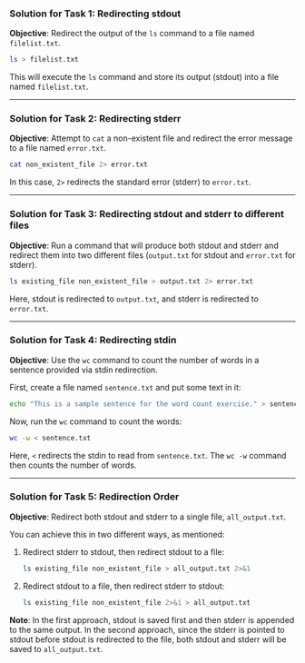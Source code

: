 ### Solution for Task 1: Redirecting stdout

**Objective**: Redirect the output of the `ls` command to a file named `filelist.txt`.

```bash
ls > filelist.txt
```

This will execute the `ls` command and store its output (stdout) into a file named `filelist.txt`.

---

### Solution for Task 2: Redirecting stderr

**Objective**: Attempt to `cat` a non-existent file and redirect the error message to a file named `error.txt`.

```bash
cat non_existent_file 2> error.txt
```

In this case, `2>` redirects the standard error (stderr) to `error.txt`.

---

### Solution for Task 3: Redirecting stdout and stderr to different files

**Objective**: Run a command that will produce both stdout and stderr and redirect them into two different files (`output.txt` for stdout and `error.txt` for stderr).

```bash
ls existing_file non_existent_file > output.txt 2> error.txt
```

Here, stdout is redirected to `output.txt`, and stderr is redirected to `error.txt`.

---

### Solution for Task 4: Redirecting stdin

**Objective**: Use the `wc` command to count the number of words in a sentence provided via stdin redirection.

First, create a file named `sentence.txt` and put some text in it:

```bash
echo "This is a sample sentence for the word count exercise." > sentence.txt
```

Now, run the `wc` command to count the words:

```bash
wc -w < sentence.txt
```

Here, `<` redirects the stdin to read from `sentence.txt`. The `wc -w` command then counts the number of words.

---

### Solution for Task 5: Redirection Order

**Objective**: Redirect both stdout and stderr to a single file, `all_output.txt`.

You can achieve this in two different ways, as mentioned:

1. Redirect stderr to stdout, then redirect stdout to a file:

   ```bash
   ls existing_file non_existent_file > all_output.txt 2>&1
   ```

2. Redirect stdout to a file, then redirect stderr to stdout:

   ```bash
   ls existing_file non_existent_file 2>&1 > all_output.txt
   ```

**Note**: In the first approach, stdout is saved first and then stderr is appended to the same output. In the second approach, since the stderr is pointed to stdout before stdout is redirected to the file, both stdout and stderr will be saved to `all_output.txt`.
